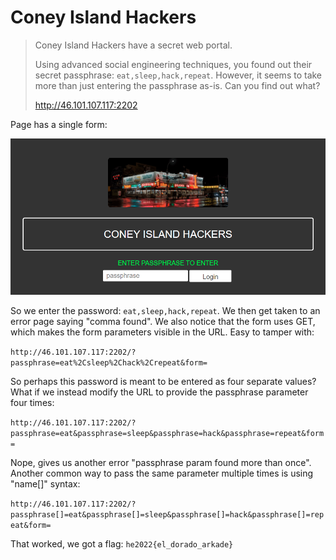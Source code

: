 # Coney Island Hackers

> Coney Island Hackers have a secret web portal.
> 
> Using advanced social engineering techniques, you found out their secret passphrase: `eat,sleep,hack,repeat`. However, it seems to take more than just entering the passphrase as-is. Can you find out what?
> 
> http://46.101.107.117:2202

Page has a single form:

![Index](img/20_index.png)

So we enter the password: `eat,sleep,hack,repeat`. We then get taken to an
error page saying "comma found". We also notice that the form uses GET, which
makes the form parameters visible in the URL. Easy to tamper with:

`http://46.101.107.117:2202/?passphrase=eat%2Csleep%2Chack%2Crepeat&form=`


So perhaps this password is meant to be entered as four separate values? What
if we instead modify the URL to provide the passphrase parameter four times:

`http://46.101.107.117:2202/?passphrase=eat&passphrase=sleep&passphrase=hack&passphrase=repeat&form=`

Nope, gives us another error "passphrase param found more than once". Another
common way to pass the same parameter multiple times is using "name[]" syntax:


`http://46.101.107.117:2202/?passphrase[]=eat&passphrase[]=sleep&passphrase[]=hack&passphrase[]=repeat&form=`

That worked, we got a flag: `he2022{el_dorado_arkade}`
